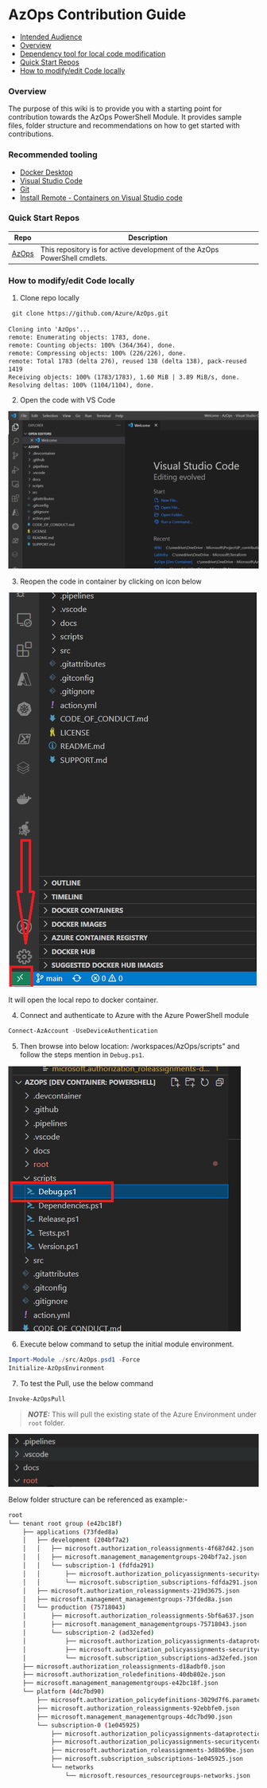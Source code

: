 # AzOps Contribution Guide

- [Intended Audience](#Intended-Audience)
- [Overview](#Overview)
- [Dependency tool for local code modification](#Dependency-tool-for-local-code-modification)
- [Quick Start Repos](#Quick-Start-Repos)
- [How to modify/edit Code locally](#How-to-modifyedit-Code-locally)

### Overview

The purpose of this wiki is to provide you with a starting point for contribution towards the AzOps PowerShell Module. It provides sample files, folder structure and recommendations on how to get started with contributions. 


### Recommended tooling

* [Docker Desktop](https://docs.docker.com/desktop/)
* [Visual Studio Code](https://code.visualstudio.com/download)
* [Git](https://git-scm.com/downloads)
* [Install Remote - Containers on Visual Studio code](https://code.visualstudio.com/docs/remote/containers-tutorial)

### Quick Start Repos

Repo | Description
-|-
[AzOps](https://github.com/Azure/AzOps.git)|This repository is for active development of the AzOps PowerShell cmdlets.

 
### How to modify/edit Code locally

1. Clone repo locally 

```git
 git clone https://github.com/Azure/AzOps.git

Cloning into 'AzOps'...
remote: Enumerating objects: 1783, done.
remote: Counting objects: 100% (364/364), done.
remote: Compressing objects: 100% (226/226), done.
remote: Total 1783 (delta 276), reused 138 (delta 138), pack-reused 1419
Receiving objects: 100% (1783/1783), 1.60 MiB | 3.89 MiB/s, done.
Resolving deltas: 100% (1104/1104), done.

```

2. Open the code with VS Code

![vs](./Media/Contribution/Open-code-Invs.PNG)

3. Reopen the code in container by clicking on icon below

![reopenincontainer](./Media/Contribution/Reopen-In-Container.PNG)

It will open the local repo to docker container.

4. Connect and authenticate to Azure with the Azure PowerShell module 

```powershell
Connect-AzAccount -UseDeviceAuthentication
```

5. Then browse into below location: /workspaces/AzOps/scripts" and follow the steps mention in `Debug.ps1`.

![Debug](./Media/Contribution/Debug.PNG)

6. Execute below command to setup the initial module environment.

```powershell
Import-Module ./src/AzOps.psd1 -Force
Initialize-AzOpsEnvironment
```
7. To test the Pull, use the below command 

```powershell
Invoke-AzOpsPull
```

> **_NOTE:_**  This will pull the existing state of the Azure Environment under `root` folder.

![root](./Media/Contribution/Root.PNG)

Below folder structure can be referenced as example:-

```bash
root
└── tenant root group (e42bc18f)
    ├── applications (73fded8a)
    │   ├── development (204bf7a2)
    │   │   ├── microsoft.authorization_roleassignments-4f687d42.json
    │   │   ├── microsoft.management_managementgroups-204bf7a2.json
    │   │   └── subscription-1 (fdfda291)
    │   │       ├── microsoft.authorization_policyassignments-securitycenterbuiltin.json
    │   │       └── microsoft.subscription_subscriptions-fdfda291.json
    │   ├── microsoft.authorization_roleassignments-219d3675.json
    │   ├── microsoft.management_managementgroups-73fded8a.json
    │   └── production (75718043)
    │       ├── microsoft.authorization_roleassignments-5bf6a637.json
    │       ├── microsoft.management_managementgroups-75718043.json
    │       └── subscription-2 (ad32efed)
    │           ├── microsoft.authorization_policyassignments-dataprotectionsecuritycenter.json
    │           ├── microsoft.authorization_policyassignments-securitycenterbuiltin.json
    │           └── microsoft.subscription_subscriptions-ad32efed.json
    ├── microsoft.authorization_roleassignments-d18adbf0.json
    ├── microsoft.authorization_roledefinitions-40db802e.json
    ├── microsoft.management_managementgroups-e42bc18f.json
    └── platform (4dc7bd90)
        ├── microsoft.authorization_policydefinitions-3029d7f6.parameters.json
        ├── microsoft.authorization_roleassignments-92ebbfe0.json
        ├── microsoft.management_managementgroups-4dc7bd90.json
        └── subscription-0 (1e045925)
            ├── microsoft.authorization_policyassignments-dataprotectionsecuritycenter.json
            ├── microsoft.authorization_policyassignments-securitycenterbuiltin.json
            ├── microsoft.authorization_roleassignments-3d8b69be.json
            ├── microsoft.subscription_subscriptions-1e045925.json
            └── networks
                └── microsoft.resources_resourcegroups-networks.json
```


